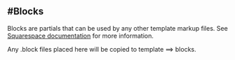 #Blocks
---
Blocks are partials that can be used by any other template markup files. See [Squarespace documentation](http://developers.squarespace.com/template-partials/) for more information.

Any .block files placed here will be copied to template ==> blocks.
